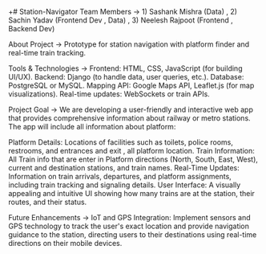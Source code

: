 +# Station-Navigator
Team Members -> 1) Sashank Mishra (Data) , 2) Sachin Yadav (Frontend Dev , Data)  , 3) Neelesh Rajpoot (Frontend , Backend Dev)

About Project -> Prototype for station navigation with platform finder and real-time train tracking.

Tools & Technologies ->
 Frontend: HTML, CSS, JavaScript (for building UI/UX).
 Backend: Django (to handle data, user queries, etc.).
 Database: PostgreSQL or MySQL.
 Mapping API: Google Maps API, Leaflet.js (for map visualizations).
 Real-time updates: WebSockets or train APIs.

Project Goal -> We are developing a user-friendly and interactive web app that provides comprehensive information about railway or metro stations. The app will include all information about platform:

Platform Details: Locations of facilities such as toilets, police rooms, restrooms, and entrances and exit , all platform location.
Train Information: All Train info that are enter in Platform directions (North, South, East, West), current and destination stations, and train names.
Real-Time Updates: Information on train arrivals, departures, and platform assignments, including train tracking and signaling details.
User Interface: A visually appealing and intuitive UI showing how many trains are at the station, their routes, and their status.

Future Enhancements -> IoT and GPS Integration: Implement sensors and GPS technology to track the user's exact location and provide navigation guidance to the station, directing users to their destinations using real-time directions on their mobile devices.


